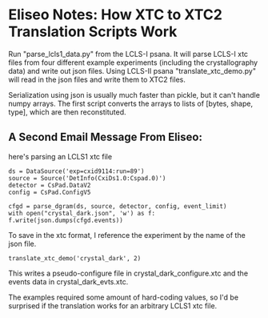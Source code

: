 # Eliseo Notes: How XTC to XTC2 Translation Scripts Work

Run "parse_lcls1_data.py" from the LCLS-I psana. It will parse LCLS-I xtc files from four different
example experiments (including the crystallography data) and write out json files. Using LCLS-II psana "translate_xtc_demo.py" will read in the json files and write them to XTC2 files. 

Serialization using json is usually much faster than pickle, but it can't handle numpy
arrays. The first script converts the arrays to lists of [bytes, shape, type], which are
then reconstituted. 

## A Second Email Message From Eliseo:

here's parsing an LCLS1 xtc file


```
ds = DataSource('exp=cxid9114:run=89')
source = Source('DetInfo(CxiDs1.0:Cspad.0)')
detector = CsPad.DataV2
config = CsPad.ConfigV5

cfgd = parse_dgram(ds, source, detector, config, event_limit)
with open("crystal_dark.json", 'w') as f:
f.write(json.dumps(cfgd.events))
```

To save in the xtc format, I reference the experiment by the name of the json file. 

```translate_xtc_demo('crystal_dark', 2)```

This writes a pseudo-configure file in crystal_dark_configure.xtc and the events data in crystal_dark_evts.xtc. 

The examples required some amount of hard-coding values, so I'd be surprised if the translation
works for an arbitrary LCLS1 xtc file.
